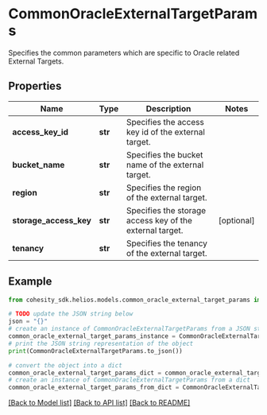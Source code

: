 # CommonOracleExternalTargetParams

Specifies the common parameters which are specific to Oracle related External Targets.

## Properties

Name | Type | Description | Notes
------------ | ------------- | ------------- | -------------
**access_key_id** | **str** | Specifies the access key id of the external target. | 
**bucket_name** | **str** | Specifies the bucket name of the external target. | 
**region** | **str** | Specifies the region of the external target. | 
**storage_access_key** | **str** | Specifies the storage access key of the external target. | [optional] 
**tenancy** | **str** | Specifies the tenancy of the external target. | 

## Example

```python
from cohesity_sdk.helios.models.common_oracle_external_target_params import CommonOracleExternalTargetParams

# TODO update the JSON string below
json = "{}"
# create an instance of CommonOracleExternalTargetParams from a JSON string
common_oracle_external_target_params_instance = CommonOracleExternalTargetParams.from_json(json)
# print the JSON string representation of the object
print(CommonOracleExternalTargetParams.to_json())

# convert the object into a dict
common_oracle_external_target_params_dict = common_oracle_external_target_params_instance.to_dict()
# create an instance of CommonOracleExternalTargetParams from a dict
common_oracle_external_target_params_from_dict = CommonOracleExternalTargetParams.from_dict(common_oracle_external_target_params_dict)
```
[[Back to Model list]](../README.md#documentation-for-models) [[Back to API list]](../README.md#documentation-for-api-endpoints) [[Back to README]](../README.md)


